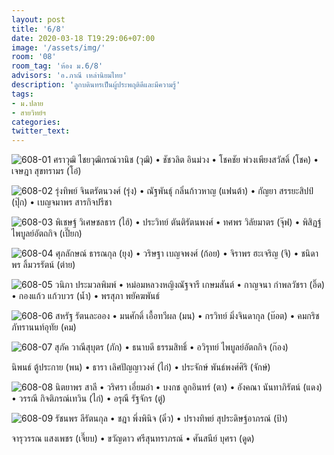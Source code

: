 ```yaml
---
layout: post
title: '6/8'
date: 2020-03-18 T19:29:06+07:00
image: '/assets/img/'
room: '08'
room_tag: 'ห้อง ม.6/8'
advisors: 'อ.ภาณี เหล่านิยมไทย'
description: 'ลูกบดินทรเป็นผู้ประพฤติดีและมีความรู้'
tags:
- ม.ปลาย
- สายวิทย์ฯ
categories:
twitter_text:
---
```

![608-01](https://res.cloudinary.com/dbruw74ms/image/upload/r_8,c_fit,w_760/v1584535562/608-01_j0jktp.png)
ศราวุฒิ ไชยวุฒิกรณ์วานิช (วุฒิ) • ชัชวลิต อินม่วง • โชคชัย พ่วงเพียงสวัสดิ์ (โชค) • เจษฎา สุขทรามร (โอ๋)

![608-02](https://res.cloudinary.com/dbruw74ms/image/upload/r_8,c_fit,w_760/v1584535607/608-02_jgnglt.png)
รุ่งทิพย์ จินตรัตนวงศ์ (รุ่ง) • ณัฐพันธุ์ กลิ่นก้าวหาญ (แฟนต้า) • กัญยา สรรยะสิปป์ (ปุ๊ก) • เบญจมาพร สารกิจปรีชา

![608-03](https://res.cloudinary.com/dbruw74ms/image/upload/r_8,c_fit,w_760/v1584535573/608-03_ns4xp0.png)
พิเชษฐ์ วิเศษชลธาร (ไฮ้) • ประวิทย์ ตันติรัตนพงศ์ • ทศพร วิลัยมาตร (จุ๊ฟ) • พิสิฏฐ์ ไพบูลย์อัตถกิจ (เปี๊ยก)

![608-04](https://res.cloudinary.com/dbruw74ms/image/upload/r_8,c_fit,w_760/v1584535570/608-04_vjkp9d.png)
ศุภลักษณ์ ธารณกุล (ยุง) • วริษฐา เบญจพงศ์ (ก้อย) • จิราพร ฮะเจริญ (จิ) • ชนิดาพร ลิ้มวรรัตน์ (ต่าย)

![608-05](https://res.cloudinary.com/dbruw74ms/image/upload/r_8,c_fit,w_760/v1584535562/608-05_z4jl9a.png)
วนิภา ประมวลพิมพ์ • หม่อมหลวงหญิงณัฐจารี เกษมสันต์ • กาญจนา กำพลวัชรา (อิ๊ด) • กองแก้ว แก้วบวร (น้ำ) • พรสุภา พยัคฆพันธ์

![608-06](https://res.cloudinary.com/dbruw74ms/image/upload/r_8,c_fit,w_760/v1584535575/608-06_lzkxes.png)
สหรัฐ รัตนละออง • มนศักดิ์ เอื้อทวีผล (มน) • กรวิทย์ มิ่งจินดากุล (บ๊อต) • คมกริช ภัทรานนท์อุทัย (คม)

![608-07](https://res.cloudinary.com/dbruw74ms/image/upload/r_8,c_fit,w_760/v1584535680/608-07_z1hhte.png)
สุภัค วาณีสุบุตร (ภัก) • ธนาบดี ธรรมสิทธิ์ • อวิรุทย์ ไพบูลย์อัตถกิจ (ก๊อง)

นิพนธ์ ตู้ประกาย (พน) • ธารา เลิศปัญญาวงศ์ (ไก่) • ประจักษ์ พันธ์พงศ์ศิริ (จักษ์)

![608-08](https://res.cloudinary.com/dbruw74ms/image/upload/r_8,c_fit,w_760/v1584535685/608-08_qmpwpz.png)
นิตยาพร สาลี • วริศรา เอี่ยมอำ • บงกช ลูกอินทร์ (ตา) • อังคณา นันทาภิรัตน์ (แดง) • วรรณี กิจติภรณ์เทวิน (ไก่) • อรุณี รัฐจักร (ตู่)

![608-09](https://res.cloudinary.com/dbruw74ms/image/upload/r_8,c_fit,w_760/v1584535678/608-09_hzsr72.png)
รัชนพร ลีรัตนกุล • ชฎา พึ่งพินิจ (ดิ๋ว) • ปรางทิพย์ สุประดิษฐ์อาภรณ์ (ป้า)

จารุวรรณ แสงเพชร (เจี๊ยบ) • ขวัญดาว ศรีสุนทราภรณ์ • ศันสนีย์ บุศรา (ดูด)
